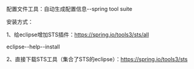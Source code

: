 配置文件工具：自动生成配置信息--spring tool suite  

安装方式：  

1、给eclipse增加STS插件：https://spring.io/tools3/sts/all  

   eclipse--help--install  
   
2、直接下载STS工具（集合了STS的eclipse）：https://spring.io/tools3/sts
